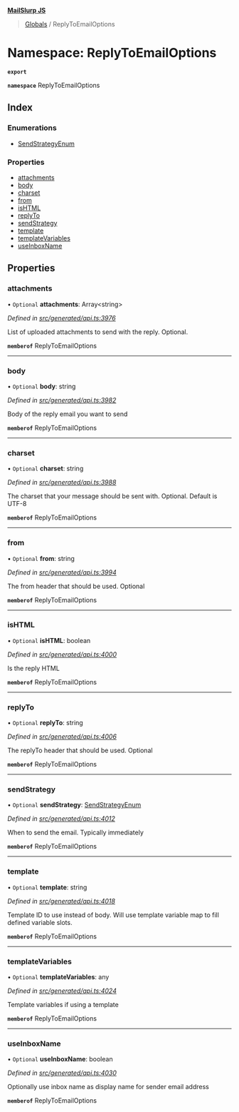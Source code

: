 **[MailSlurp JS](../README.md)**

> [Globals](../README.md) / ReplyToEmailOptions

# Namespace: ReplyToEmailOptions

**`export`** 

**`namespace`** ReplyToEmailOptions

## Index

### Enumerations

* [SendStrategyEnum](../enums/replytoemailoptions.sendstrategyenum.md)

### Properties

* [attachments](replytoemailoptions.md#attachments)
* [body](replytoemailoptions.md#body)
* [charset](replytoemailoptions.md#charset)
* [from](replytoemailoptions.md#from)
* [isHTML](replytoemailoptions.md#ishtml)
* [replyTo](replytoemailoptions.md#replyto)
* [sendStrategy](replytoemailoptions.md#sendstrategy)
* [template](replytoemailoptions.md#template)
* [templateVariables](replytoemailoptions.md#templatevariables)
* [useInboxName](replytoemailoptions.md#useinboxname)

## Properties

### attachments

• `Optional` **attachments**: Array\<string>

*Defined in [src/generated/api.ts:3976](https://github.com/mailslurp/mailslurp-client/blob/aa918cc/src/generated/api.ts#L3976)*

List of uploaded attachments to send with the reply. Optional.

**`memberof`** ReplyToEmailOptions

___

### body

• `Optional` **body**: string

*Defined in [src/generated/api.ts:3982](https://github.com/mailslurp/mailslurp-client/blob/aa918cc/src/generated/api.ts#L3982)*

Body of the reply email you want to send

**`memberof`** ReplyToEmailOptions

___

### charset

• `Optional` **charset**: string

*Defined in [src/generated/api.ts:3988](https://github.com/mailslurp/mailslurp-client/blob/aa918cc/src/generated/api.ts#L3988)*

The charset that your message should be sent with. Optional. Default is UTF-8

**`memberof`** ReplyToEmailOptions

___

### from

• `Optional` **from**: string

*Defined in [src/generated/api.ts:3994](https://github.com/mailslurp/mailslurp-client/blob/aa918cc/src/generated/api.ts#L3994)*

The from header that should be used. Optional

**`memberof`** ReplyToEmailOptions

___

### isHTML

• `Optional` **isHTML**: boolean

*Defined in [src/generated/api.ts:4000](https://github.com/mailslurp/mailslurp-client/blob/aa918cc/src/generated/api.ts#L4000)*

Is the reply HTML

**`memberof`** ReplyToEmailOptions

___

### replyTo

• `Optional` **replyTo**: string

*Defined in [src/generated/api.ts:4006](https://github.com/mailslurp/mailslurp-client/blob/aa918cc/src/generated/api.ts#L4006)*

The replyTo header that should be used. Optional

**`memberof`** ReplyToEmailOptions

___

### sendStrategy

• `Optional` **sendStrategy**: [SendStrategyEnum](../enums/replytoemailoptions.sendstrategyenum.md)

*Defined in [src/generated/api.ts:4012](https://github.com/mailslurp/mailslurp-client/blob/aa918cc/src/generated/api.ts#L4012)*

When to send the email. Typically immediately

**`memberof`** ReplyToEmailOptions

___

### template

• `Optional` **template**: string

*Defined in [src/generated/api.ts:4018](https://github.com/mailslurp/mailslurp-client/blob/aa918cc/src/generated/api.ts#L4018)*

Template ID to use instead of body. Will use template variable map to fill defined variable slots.

**`memberof`** ReplyToEmailOptions

___

### templateVariables

• `Optional` **templateVariables**: any

*Defined in [src/generated/api.ts:4024](https://github.com/mailslurp/mailslurp-client/blob/aa918cc/src/generated/api.ts#L4024)*

Template variables if using a template

**`memberof`** ReplyToEmailOptions

___

### useInboxName

• `Optional` **useInboxName**: boolean

*Defined in [src/generated/api.ts:4030](https://github.com/mailslurp/mailslurp-client/blob/aa918cc/src/generated/api.ts#L4030)*

Optionally use inbox name as display name for sender email address

**`memberof`** ReplyToEmailOptions
